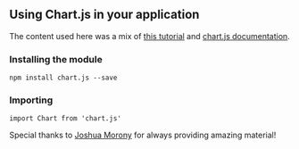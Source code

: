 ## Using Chart.js in your application

The content used here was a mix of [this tutorial](https://www.joshmorony.com/adding-responsive-charts-graphs-to-ionic-2-applications/) and [chart.js documentation](http://www.chartjs.org/docs/).

### Installing the module
`npm install chart.js --save`

### Importing
`import Chart from 'chart.js'` 

Special thanks to [Joshua Morony](https://github.com/joshuamorony) for always providing amazing material! 
